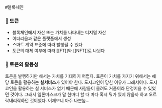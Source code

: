 #블록체인 
### 📌 토큰
+ 블록체인에서 자산 또는 가치를 나타내는 디지털 자산
+ 이더리움과 같은 플랫폼에서 생성
+ 스마트 계약 표준에 따라 발행될 수 있다
+ 토큰의 대체 여부에 따라 [[FT]]와 [[NFT]]로 나뉜다

### 📌 토큰의 활용성
토큰을 발행하기만 해서는 가치를 기대하기 어렵다. 토큰이 가치를 가지기 위해서는 해당 토큰을 활용하는 **실서비스**가 있어야 한다. 도지코인이 망한 이유가 그래서이다. 도지코인을 활용하는 실 서비스가 없기 때문에 사람들이 몰려도 거품이라 단정지을 수 있었던 것이다. 그래서 일론머스크가 말 한마디 할 때 마다 혹시 뭐가 있지 않을까 하고 오르락내리락하던 것이었다. 이제보니 아주 나쁜놈...